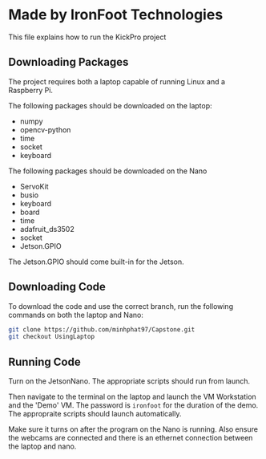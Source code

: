 # Made by IronFoot Technologies

This file explains how to run the KickPro project
## Downloading Packages

The project requires both a laptop capable of running Linux and a Raspberry Pi.

The following packages should be downloaded on the laptop:

* numpy
* opencv-python
* time
* socket
* keyboard

The following packages should be downloaded on the Nano
* ServoKit
* busio
* keyboard
* board
* time
* adafruit_ds3502
* socket
* Jetson.GPIO


The Jetson.GPIO should come built-in for the Jetson.

## Downloading Code

To download the code and use the correct branch, run the following commands on both the laptop and Nano:

```bash
git clone https://github.com/minhphat97/Capstone.git
git checkout UsingLaptop
```

## Running Code

Turn on the JetsonNano. The appropriate scripts should run from launch.

Then navigate to the terminal on the laptop and launch the VM Workstation and the 'Demo' VM. The password is `ironfoot` for the duration of the demo. The appropraite scripts should launch automatically.

Make sure it turns on after the program on the Nano is running. Also ensure the webcams are connected and there is an ethernet connection between the laptop and nano.
